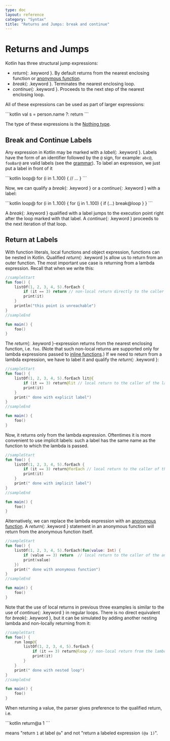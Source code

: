 ```yaml
---
type: doc
layout: reference
category: "Syntax"
title: "Returns and Jumps: break and continue"
---
```


# Returns and Jumps

Kotlin has three structural jump expressions:

* *return*{: .keyword }. By default returns from the nearest enclosing function or [anonymous function](lambdas.html#anonymous-functions).
* *break*{: .keyword }. Terminates the nearest enclosing loop.
* *continue*{: .keyword }. Proceeds to the next step of the nearest enclosing loop.

All of these expressions can be used as part of larger expressions:

<div class="sample" markdown="1" theme="idea" data-highlight-only>
```kotlin
val s = person.name ?: return
```
</div>

The type of these expressions is the [Nothing type](exceptions.html#the-nothing-type).

## Break and Continue Labels

Any expression in Kotlin may be marked with a *label*{: .keyword }.
Labels have the form of an identifier followed by the `@` sign, for example: `abc@`, `fooBar@` are valid labels (see the [grammar](grammar.html#label)).
To label an expression, we just put a label in front of it

<div class="sample" markdown="1" theme="idea" data-highlight-only>
```kotlin
loop@ for (i in 1..100) {
    // ...
}
```
</div>

Now, we can qualify a *break*{: .keyword } or a *continue*{: .keyword } with a label:

<div class="sample" markdown="1" theme="idea" data-highlight-only>
```kotlin
loop@ for (i in 1..100) {
    for (j in 1..100) {
        if (...) break@loop
    }
}
```
</div>

A *break*{: .keyword } qualified with a label jumps to the execution point right after the loop marked with that label.
A *continue*{: .keyword } proceeds to the next iteration of that loop.


## Return at Labels

With function literals, local functions and object expression, functions can be nested in Kotlin. 
Qualified *return*{: .keyword }s allow us to return from an outer function. 
The most important use case is returning from a lambda expression. Recall that when we write this:

<div class="sample" markdown="1" theme="idea">

```kotlin
//sampleStart
fun foo() {
    listOf(1, 2, 3, 4, 5).forEach {
        if (it == 3) return // non-local return directly to the caller of foo()
        print(it)
    }
    println("this point is unreachable")
}
//sampleEnd

fun main() {
    foo()
}
```
</div>

The *return*{: .keyword }-expression returns from the nearest enclosing function, i.e. `foo`.
(Note that such non-local returns are supported only for lambda expressions passed to [inline functions](inline-functions.html).)
If we need to return from a lambda expression, we have to label it and qualify the *return*{: .keyword }:

<div class="sample" markdown="1" theme="idea">

```kotlin
//sampleStart
fun foo() {
    listOf(1, 2, 3, 4, 5).forEach lit@{
        if (it == 3) return@lit // local return to the caller of the lambda, i.e. the forEach loop
        print(it)
    }
    print(" done with explicit label")
}
//sampleEnd

fun main() {
    foo()
}
```
</div>

Now, it returns only from the lambda expression. Oftentimes it is more convenient to use implicit labels:
such a label has the same name as the function to which the lambda is passed.

<div class="sample" markdown="1" theme="idea">

```kotlin
//sampleStart
fun foo() {
    listOf(1, 2, 3, 4, 5).forEach {
        if (it == 3) return@forEach // local return to the caller of the lambda, i.e. the forEach loop
        print(it)
    }
    print(" done with implicit label")
}
//sampleEnd

fun main() {
    foo()
}
```
</div>

Alternatively, we can replace the lambda expression with an [anonymous function](lambdas.html#anonymous-functions).
A *return*{: .keyword } statement in an anonymous function will return from the anonymous function itself.

<div class="sample" markdown="1" theme="idea">

```kotlin
//sampleStart
fun foo() {
    listOf(1, 2, 3, 4, 5).forEach(fun(value: Int) {
        if (value == 3) return  // local return to the caller of the anonymous fun, i.e. the forEach loop
        print(value)
    })
    print(" done with anonymous function")
}
//sampleEnd

fun main() {
    foo()
}
```
</div>

Note that the use of local returns in previous three examples is similar to the use of *continue*{: .keyword } in regular loops. There is no direct equivalent for *break*{: .keyword }, but it can be simulated by adding another nesting lambda and non-locally returning from it:

<div class="sample" markdown="1" theme="idea">

```kotlin
//sampleStart
fun foo() {
    run loop@{
        listOf(1, 2, 3, 4, 5).forEach {
            if (it == 3) return@loop // non-local return from the lambda passed to run
            print(it)
        }
    }
    print(" done with nested loop")
}
//sampleEnd

fun main() {
    foo()
}
```
</div>

When returning a value, the parser gives preference to the qualified return, i.e.

<div class="sample" markdown="1" theme="idea" data-highlight-only>
```kotlin
return@a 1
```
</div>

means "return `1` at label `@a`" and not "return a labeled expression `(@a 1)`".
